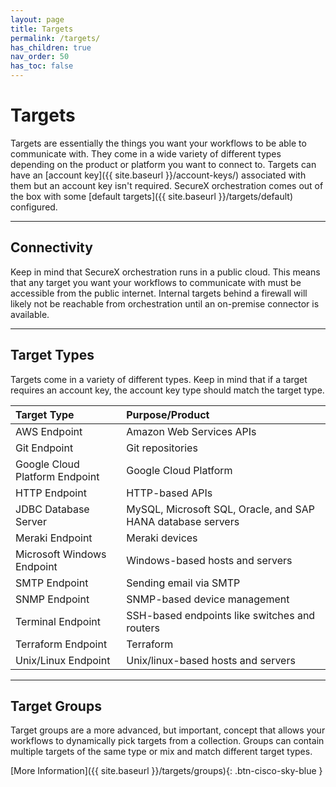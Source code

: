 ```yaml
---
layout: page
title: Targets
permalink: /targets/
has_children: true
nav_order: 50
has_toc: false
---
```


# Targets
Targets are essentially the things you want your workflows to be able to communicate with. They come in a wide variety of different types depending on the product or platform you want to connect to. Targets can have an [account key]({{ site.baseurl }}/account-keys/) associated with them but an account key isn't required. SecureX orchestration comes out of the box with some [default targets]({{ site.baseurl }}/targets/default) configured.

---

## Connectivity
Keep in mind that SecureX orchestration runs in a public cloud. This means that any target you want your workflows to communicate with must be accessible from the public internet. Internal targets behind a firewall will likely not be reachable from orchestration until an on-premise connector is available.

---

## Target Types
Targets come in a variety of different types. Keep in mind that if a target requires an account key, the account key type should match the target type.

| Target Type | Purpose/Product |
|:------------|:------------|
| AWS Endpoint | Amazon Web Services APIs |
| Git Endpoint | Git repositories |
| Google Cloud Platform Endpoint | Google Cloud Platform |
| HTTP Endpoint | HTTP-based APIs |
| JDBC Database Server | MySQL, Microsoft SQL, Oracle, and SAP HANA database servers |
| Meraki Endpoint | Meraki devices |
| Microsoft Windows Endpoint | Windows-based hosts and servers |
| SMTP Endpoint | Sending email via SMTP |
| SNMP Endpoint | SNMP-based device management |
| Terminal Endpoint | SSH-based endpoints like switches and routers |
| Terraform Endpoint | Terraform |
| Unix/Linux Endpoint | Unix/linux-based hosts and servers |

---

## Target Groups
Target groups are a more advanced, but important, concept that allows your workflows to dynamically pick targets from a collection. Groups can contain multiple targets of the same type or mix and match different target types.

[More Information]({{ site.baseurl }}/targets/groups){: .btn-cisco-sky-blue }